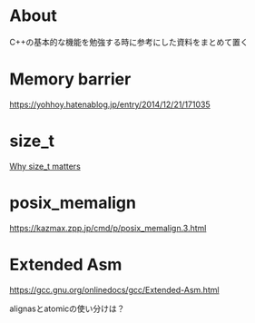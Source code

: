 # About
C++の基本的な機能を勉強する時に参考にした資料をまとめて置く

# Memory barrier
https://yohhoy.hatenablog.jp/entry/2014/12/21/171035


# size_t
[Why size_t matters](https://www.embedded.com/why-size_t-matters/)

# posix_memalign
https://kazmax.zpp.jp/cmd/p/posix_memalign.3.html

# Extended Asm
https://gcc.gnu.org/onlinedocs/gcc/Extended-Asm.html


alignasとatomicの使い分けは？
